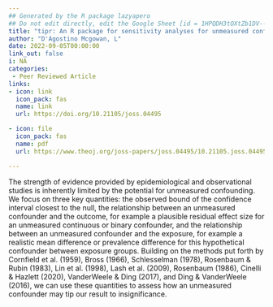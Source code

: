 ```yaml
---
## Generated by the R package lazyapero
## Do not edit directly, edit the Google Sheet [id = 1HPQDH3tOXtZb1DV--8wR9CKAzUz5aywWc2vM3OQ5SrU]
title: "tipr: An R package for sensitivity analyses for unmeasured confounders"
author: "D'Agostino Mcgowan, L"
date: 2022-09-05T00:00:00
link_out: false
i: NA
categories:
 - Peer Reviewed Article
links:
- icon: link
  icon_pack: fas
  name: link
  url: https://doi.org/10.21105/joss.04495

- icon: file
  icon_pack: fas
  name: pdf
  url: https://www.theoj.org/joss-papers/joss.04495/10.21105.joss.04495.pdf

---
```


The strength of evidence provided by epidemiological and observational studies is inherently limited by the potential for unmeasured confounding. We focus on three key quantities: the observed bound of the confidence interval closest to the null, the relationship between an unmeasured confounder and the outcome, for example a plausible residual effect size for an unmeasured continuous or binary confounder, and the relationship between an unmeasured confounder and the exposure, for example a realistic mean difference or prevalence difference for this hypothetical confounder between exposure groups. Building on the methods put forth by Cornfield et al. (1959), Bross (1966), Schlesselman (1978), Rosenbaum & Rubin (1983), Lin et al. (1998), Lash et al. (2009), Rosenbaum (1986), Cinelli & Hazlett (2020), VanderWeele & Ding (2017), and Ding & VanderWeele (2016), we can use these quantities to assess how an unmeasured confounder may tip our result to insignificance.

